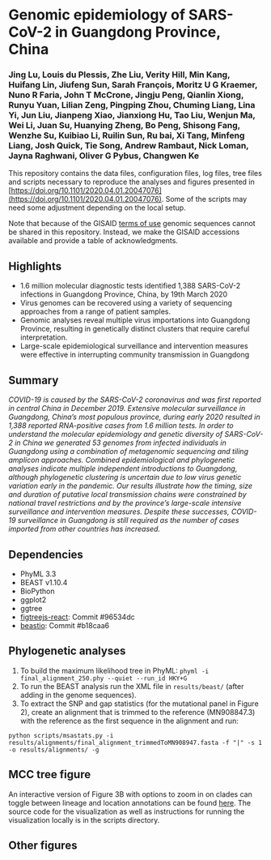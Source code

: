 # Genomic epidemiology of SARS-CoV-2 in Guangdong Province, China

### Jing Lu, Louis du Plessis, Zhe Liu, Verity Hill, Min Kang, Huifang Lin, Jiufeng Sun, Sarah François, Moritz U G Kraemer, Nuno R Faria, John T McCrone,  Jingju Peng, Qianlin Xiong, Runyu Yuan, Lilian Zeng, Pingping Zhou, Chuming Liang, Lina Yi, Jun Liu, Jianpeng Xiao, Jianxiong Hu, Tao Liu, Wenjun Ma, Wei Li, Juan Su, Huanying Zheng, Bo Peng, Shisong Fang, Wenzhe Su, Kuibiao Li, Ruilin Sun, Ru bai, Xi Tang, Minfeng Liang, Josh Quick, Tie Song, Andrew Rambaut, Nick Loman, Jayna Raghwani, Oliver G Pybus, Changwen Ke


This repository contains the data files, configuration files, log files, tree files and scripts necessary to reproduce the analyses and figures presented in [https://doi.org/10.1101/2020.04.01.20047076](https://doi.org/10.1101/2020.04.01.20047076). Some of the scripts may need some adjustment depending on the local setup. 

Note that because of the GISAID [terms of use](https://www.gisaid.org/registration/terms-of-use/) genomic sequences cannot be shared in this repository. Instead, we make the GISAID accessions available and provide a table of acknowledgments. 


## Highlights
- 1.6 million molecular diagnostic tests identified 1,388 SARS-CoV-2 infections in Guangdong Province, China, by 19th March 2020 
- Virus genomes can be recovered using a variety of sequencing approaches from a range of patient samples. 
- Genomic analyses reveal multiple virus importations into Guangdong Province, resulting in genetically distinct clusters that require careful interpretation.
- Large-scale epidemiological surveillance and intervention measures were effective in interrupting community transmission in Guangdong


## Summary
_COVID-19 is caused by the SARS-CoV-2 coronavirus and was first reported in central China in December 2019. Extensive molecular surveillance in Guangdong, China’s most populous province, during early 2020 resulted in 1,388 reported RNA-positive cases from 1.6 million tests. In order to understand the molecular epidemiology and genetic diversity of SARS-CoV-2 in China we generated 53 genomes from infected individuals in Guangdong using a combination of metagenomic sequencing and tiling amplicon approaches. Combined epidemiological and phylogenetic analyses indicate multiple independent introductions to Guangdong, although phylogenetic clustering is uncertain due to low virus genetic variation early in the pandemic. Our results illustrate how the timing, size and duration of putative local transmission chains were constrained by national travel restrictions and by the province’s large-scale intensive surveillance and intervention measures. Despite these successes, COVID-19 surveillance in Guangdong is still required as the number of cases imported from other countries has increased._


## Dependencies

- PhyML 3.3
- BEAST v1.10.4
- BioPython
- ggplot2
- ggtree
- [figtreejs-react](https://github.com/jtmccr1/figtreejs-react): Commit #96534dc
- [beastio](https://github.com/laduplessis/beastio): Commit #b18caa6


## Phylogenetic analyses

1. To build the maximum likelihood tree in PhyML: `phyml -i final_alignment_250.phy --quiet --run_id HKY+G`
2. To run the BEAST analysis run the XML file in `results/beast/` (after adding in the genome sequences).
3. To extract the SNP and gap statistics (for the mutational panel in Figure 2), create an alignment that is trimmed to the reference (MN908847.3) with the reference as the first sequence in the alignment and run:

```
python scripts/msastats.py -i results/alignments/final_alignment_trimmedToMN908947.fasta -f "|" -s 1 -o results/alignments/ -g
```


## MCC tree figure
An interactive version of Figure 3B with options to zoom in on clades 
can toggle between lineage and location annotations can be found [here](https://laduplessis.github.io/SARS-CoV-2_Guangdong_genomic_epidemiology/).
The source code for the visualization as well as instructions for running the visualization locally
is in the scripts directory. 


## Other figures


